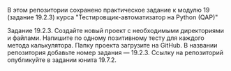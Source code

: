 В этом репозитории сохранено практическое задание к модулю 19 (задание 19.2.3) курса "Тестировщик-автоматизатор на Python (QAP)"

Задание 19.2.3.
Создайте новый проект с необходимыми директориями и файлами.
Напишите по одному позитивному тесту для каждого метода калькулятора. 
Папку проекта загрузите на GitHub. 
В названии репозитория добавьте номер задания — 19.2.3. 
Ссылку на репозиторий опубликуйте в задании юнита 19.7.2.
